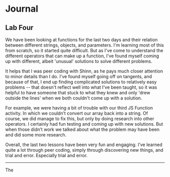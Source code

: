 # Journal
## Lab Four

We have been looking at functions for the last two days and their relation between different strings, objects, and parameters. I'm learning most of this from scratch, so it started quite difficult. But as I've come to understand the different operators that can make up a function, I've found myself coming up with different, albeit 'unusual' solutions to solve different problems.

It helps that I was peer coding with Shinn, as he pays much closer attention to minor details than I do. I've found myself going off on tangents, and because of that, I end up finding complicated solutions to relatively easy problems -- that doesn't reflect well into what I've been taught, so it was helpful to have someone that stuck to what they knew and only 'drew outside the lines' when we both couldn't come up with a solution.

For example, we were having a bit of trouble with our third JS Function activity. In which we couldn’t convert our array back into a string. Of course, we did manage to fix this, but only by doing research into other operators. I certainly had fun testing and coming up with new solutions. But when those didn’t work we talked about what the problem may have been and did some more research.

Overall, the last two lessons have been very fun and engaging. I’ve learned quite a lot through peer coding, simply through discovering new things, and trial and error. Especially trial and error.

-----------------------------------------------------------------------------

The 